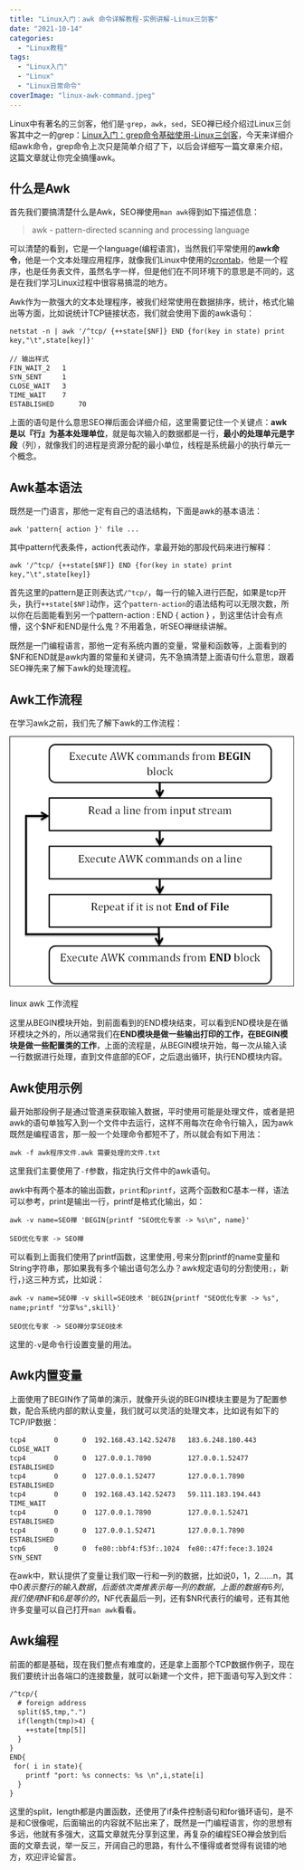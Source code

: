 ```yaml
---
title: "Linux入门：awk 命令详解教程-实例讲解-Linux三剑客"
date: "2021-10-14"
categories: 
  - "Linux教程"
tags: 
  - "Linux入门"
  - "Linux"
  - "Linux日常命令"
coverImage: "linux-awk-command.jpeg"
---
```


Linux中有著名的三剑客，他们是·`grep`，`awk`，`sed`，SEO禅已经介绍过Linux三剑客其中之一的grep：[Linux入门：grep命令基础使用-Linux三剑客](https://www.seozen.top/linux-grep-command.html)，今天来详细介绍awk命令，grep命令上次只是简单介绍了下，以后会详细写一篇文章来介绍，这篇文章就让你完全搞懂awk。

## 什么是Awk

首先我们要搞清楚什么是Awk，SEO禅使用`man awk`得到如下描述信息：

> awk - pattern-directed scanning and processing language

可以清楚的看到，它是一个language(编程语言)，当然我们平常使用的**awk命令**，他是一个文本处理应用程序，就像我们Linux中使用的[crontab](https://www.seozen.top/linux-cron-jobs.html)，他是一个程序，也是任务表文件，虽然名字一样，但是他们在不同环境下的意思是不同的，这是在我们学习Linux过程中很容易搞混的地方。

Awk作为一款强大的文本处理程序，被我们经常使用在数据排序，统计，格式化输出等方面，比如说统计TCP链接状态，我们就会使用下面的awk语句：

```
netstat -n | awk '/^tcp/ {++state[$NF]} END {for(key in state) print key,"\t",state[key]}'

// 输出样式
FIN_WAIT_2 	 1
SYN_SENT 	 1
CLOSE_WAIT 	 3
TIME_WAIT 	 7
ESTABLISHED 	 70
```

上面的语句是什么意思SEO禅后面会详细介绍，这里需要记住一个关键点：**awk是以『行』为基本处理单位**，就是每次输入的数据都是一行，**最小的处理单元是字段**（列），就像我们的进程是资源分配的最小单位，线程是系统最小的执行单元一个概念。

## Awk基本语法

既然是一门语言，那他一定有自己的语法结构，下面是awk的基本语法：

```
awk 'pattern{ action }' file ...
```

其中pattern代表条件，action代表动作，拿最开始的那段代码来进行解释：

```
awk '/^tcp/ {++state[$NF]} END {for(key in state) print key,"\t",state[key]}
```

首先这里的pattern是正则表达式`/^tcp/`，每一行的输入进行匹配，如果是tcp开头，执行`++state[$NF]`动作，这个`pattern-action`的语法结构可以无限次数，所以你在后面能看到另一个pattern-action : END { action } ，到这里估计会有点懵，这个$NF和END是什么鬼？不用着急，听SEO禅继续讲解。

既然是一门编程语言，那他一定有系统内置的变量，常量和函数等，上面看到的$NF和END就是awk内置的常量和关键词，先不急搞清楚上面语句什么意思，跟着SEO禅先来了解下awk的处理流程。

## Awk工作流程

在学习awk之前，我们先了解下awk的工作流程：

![linux-awk-workflow](images/linux-awk-workflow.png)

linux awk 工作流程

这里从BEGIN模块开始，到前面看到的END模块结束，可以看到END模块是在循环模块之外的，所以通常我们在**END模块是做一些输出打印的工作，在BEGIN模块是做一些配置类的工作**，上面的流程是，从BEGIN模块开始，每一次从输入读一行数据进行处理，直到文件底部的EOF，之后退出循环，执行END模块内容。

## Awk使用示例

最开始那段例子是通过管道来获取输入数据，平时使用可能是处理文件，或者是把awk的语句单独写入到一个文件中去运行，这样不用每次在命令行输入，因为awk既然是编程语言，那一般一个处理命令都短不了，所以就会有如下用法：

```
awk -f awk程序文件.awk 需要处理的文件.txt
```

这里我们主要使用了`-f`参数，指定执行文件中的awk语句。

awk中有两个基本的输出函数，`print`和`printf`，这两个函数和C基本一样，语法可以参考，print是输出一行，printf是格式化输出，如：

```
awk -v name=SEO禅 'BEGIN{printf "SEO优化专家 -> %s\n", name}'

SEO优化专家 -> SEO禅
```

可以看到上面我们使用了printf函数，这里使用`,`号来分割printf的name变量和String字符串，那如果我有多个输出语句怎么办？awk规定语句的分割使用`;`，新行，`}`这三种方式，比如说：

```
awk -v name=SEO禅 -v skill=SEO技术 'BEGIN{printf "SEO优化专家 -> %s", name;printf "分享%s",skill}'

SEO优化专家 -> SEO禅分享SEO技术
```

这里的`-v`是命令行设置变量的用法。

## Awk内置变量

上面使用了BEGIN作了简单的演示，就像开头说的BEGIN模块主要是为了配置参数，配合系统内部的默认变量，我们就可以灵活的处理文本，比如说有如下的TCP/IP数据：

```
tcp4       0      0  192.168.43.142.52478   183.6.248.180.443      CLOSE_WAIT
tcp4       0      0  127.0.0.1.7890         127.0.0.1.52477        ESTABLISHED
tcp4       0      0  127.0.0.1.52477        127.0.0.1.7890         ESTABLISHED
tcp4       0      0  192.168.43.142.52473   59.111.183.194.443     TIME_WAIT
tcp4       0      0  127.0.0.1.7890         127.0.0.1.52471        ESTABLISHED
tcp4       0      0  127.0.0.1.52471        127.0.0.1.7890         ESTABLISHED
tcp6       0      0  fe80::bbf4:f53f:.1024  fe80::47f:fece:3.1024  SYN_SENT
```

在awk中，默认提供了变量让我们取一行和一列的数据，比如说$0，$1，$2......$n，其中$0表示整行的输入数据，后面依次类推表示每一列的数据，上面的数据有6列，我们使用$NF和$6是等价的，$NF代表最后一列，还有$NR代表行的编号，还有其他许多变量可以自己打开`man awk`看看。

## Awk编程

前面的都是基础，现在我们整点有难度的，还是拿上面那个TCP数据作例子，现在我们要统计出各端口的连接数量，就可以新建一个文件，把下面语句写入到文件：

```
/^tcp/{
  # foreign address
  split($5,tmp,".")
  if(length(tmp)>4) {
    ++state[tmp[5]]
  }
}
END{
 for( i in state){
    printf "port: %s connects: %s \n",i,state[i]
  }
}
```

这里的split，length都是内置函数，还使用了if条件控制语句和for循环语句，是不是和C很像呢，后面输出的内容就不贴出来了，既然是一门编程语言，你的思想有多远，他就有多强大，这篇文章就先分享到这里，再复杂的编程SEO禅会放到后面的文章去说，举一反三，开阔自己的思路，有什么不懂得或者觉得有说错的地方，欢迎评论留言。
